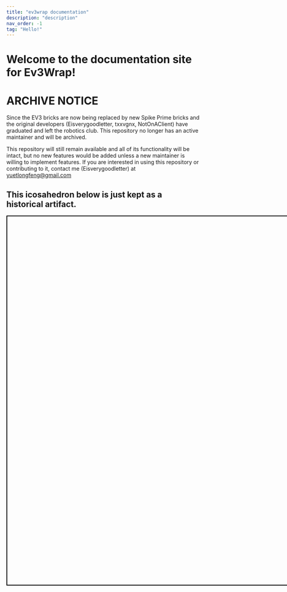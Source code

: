 ```yaml
---
title: "ev3wrap documentation"
description: "description"
nav_order: -1
tag: "Hello!"
---
```


# Welcome to the documentation site for Ev3Wrap!

# ARCHIVE NOTICE
Since the EV3 bricks are now being replaced by new Spike Prime bricks and the original developers (Eisverygoodletter, txxvgnx, NotOnAClient) have graduated and left the robotics club. This repository no longer has an active maintainer and will be archived.

This repository will still remain available and all of its functionality will be intact, but no new features would be added unless a new maintainer is willing to implement features. If you are interested in using this repository or contributing to it, contact me (Eisverygoodletter) at yuetlongfeng@gmail.com

## This icosahedron below is just kept as a historical artifact.

<script async src="https://unpkg.com/es-module-shims@1.3.6/dist/es-module-shims.js"></script>

<script type="importmap">
  {
    "imports": {
      "three": "https://unpkg.com/three@0.140.0/build/three.module.js",
      "orbitalControls": "https://unpkg.com/three@0.140.0/examples/jsm/controls/OrbitControls.js",
      "objLoader": "https://unpkg.com/three@0.140.0/examples/jsm/loaders/OBJLoader"
    }
  }
</script>

<canvas id="3dcanvas" style="width:100vw; height:100vw; border: 2px solid black; display: block;"></canvas>
<div id="container"></div>
<script defer src="/assets/js/3d.js" type="module"></script>
